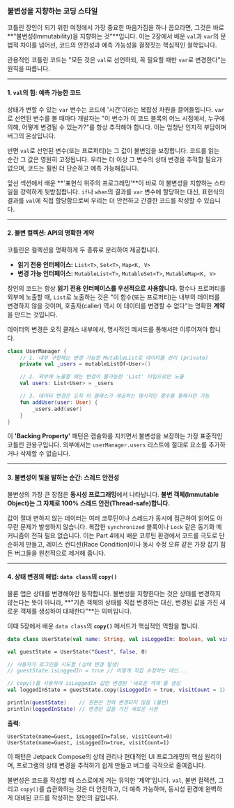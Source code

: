 ### 불변성을 지향하는 코딩 스타일

코틀린 장인이 되기 위한 여정에서 가장 중요한 마음가짐을 하나 꼽으라면, 그것은 바로 \*\*"불변성(Immutability)을 지향하는 것"\*\*입니다. 이는 2장에서 배운 `val`과 `var`의 문법적 차이를 넘어선, 코드의 안전성과 예측 가능성을 결정짓는 핵심적인 철학입니다.

관용적인 코틀린 코드는 "모든 것은 `val`로 선언하되, 꼭 필요할 때만 `var`로 변경한다"는 원칙을 따릅니다.

-----

#### 1\. `val`의 힘: 예측 가능한 코드

상태가 변할 수 있는 `var` 변수는 코드에 '시간'이라는 복잡성 차원을 끌어들입니다. `var`로 선언된 변수를 볼 때마다 개발자는 "이 변수가 이 코드 블록의 어느 시점에서, 누구에 의해, 어떻게 변경될 수 있는가?"를 항상 추적해야 합니다. 이는 엄청난 인지적 부담이며 버그의 온상입니다.

반면 `val`로 선언된 변수(또는 프로퍼티)는 그 값이 불변임을 보장합니다. 코드를 읽는 순간 그 값은 영원히 고정됩니다. 우리는 더 이상 그 변수의 상태 변경을 추적할 필요가 없으며, 코드는 훨씬 더 단순하고 예측 가능해집니다.

앞선 섹션에서 배운 \*\*'표현식 위주의 프로그래밍'\*\*이 바로 이 불변성을 지향하는 스타일을 강력하게 뒷받침합니다. `if`나 `when`의 결과를 `var` 변수에 할당하는 대신, 표현식의 결과를 `val`에 직접 할당함으로써 우리는 더 안전하고 간결한 코드를 작성할 수 있습니다.

-----

#### 2\. 불변 컬렉션: API의 명확한 계약

코틀린은 컬렉션을 명확하게 두 종류로 분리하여 제공합니다.

  * **읽기 전용 인터페이스:** `List<T>`, `Set<T>`, `Map<K, V>`
  * **변경 가능 인터페이스:** `MutableList<T>`, `MutableSet<T>`, `MutableMap<K, V>`

장인의 코드는 항상 **읽기 전용 인터페이스를 우선적으로 사용합니다.** 함수나 프로퍼티를 외부에 노출할 때, `List`로 노출하는 것은 "이 함수(또는 프로퍼티)는 내부의 데이터를 변경하지 않을 것이며, 호출자(caller) 역시 이 데이터를 변경할 수 없다"는 명확한 **계약**을 만드는 것입니다.

데이터의 변경은 오직 클래스 내부에서, 명시적인 메서드를 통해서만 이루어져야 합니다.

```kotlin
class UserManager {
    // 1. 내부 구현체는 변경 가능한 MutableList로 데이터를 관리 (private)
    private val _users = mutableListOf<User>()

    // 2. 외부에 노출할 때는 변경이 불가능한 'List' 타입으로만 노출
    val users: List<User> = _users

    // 3. 데이터 변경은 오직 이 클래스가 제공하는 명시적인 함수를 통해서만 가능
    fun addUser(user: User) {
        _users.add(user)
    }
}
```

이 **'Backing Property'** 패턴은 캡슐화를 지키면서 불변성을 보장하는 가장 표준적인 코틀린 관용구입니다. 외부에서는 `userManager.users` 리스트에 절대로 요소를 추가하거나 삭제할 수 없습니다.

-----

#### 3\. 불변성이 빛을 발하는 순간: 스레드 안전성

불변성의 가장 큰 장점은 **동시성 프로그래밍**에서 나타납니다. **불변 객체(Immutable Object)는 그 자체로 100% 스레드 안전(Thread-safe)합니다.**

값이 절대 변하지 않는 데이터는 여러 코루틴이나 스레드가 동시에 접근하여 읽어도 아무런 문제가 발생하지 않습니다. 복잡한 `synchronized` 블록이나 `Lock` 같은 동기화 메커니즘이 전혀 필요 없습니다. 이는 Part 4에서 배운 코루틴 환경에서 코드를 극도로 단순하게 만들고, 레이스 컨디션(Race Condition)이나 동시 수정 오류 같은 가장 잡기 힘든 버그들을 원천적으로 제거해 줍니다.

-----

#### 4\. 상태 변경의 해법: `data class`의 `copy()`

물론 앱은 상태를 변경해야만 동작합니다. 불변성을 지향한다는 것은 상태를 변경하지 않는다는 뜻이 아니라, \*\*"기존 객체의 상태를 직접 변경하는 대신, 변경된 값을 가진 새로운 객체를 생성하여 대체한다"\*\*는 의미입니다.

이때 5장에서 배운 `data class`의 **`copy()`** 메서드가 핵심적인 역할을 합니다.

```kotlin
data class UserState(val name: String, val isLoggedIn: Boolean, val visitCount: Int)

val guestState = UserState("Guest", false, 0)

// 사용자가 로그인을 시도함 (상태 변경 발생)
// guestState.isLoggedIn = true // 이렇게 직접 수정하는 대신...

// copy()를 사용하여 isLoggedIn 값만 변경된 '새로운 객체'를 생성
val loggedInState = guestState.copy(isLoggedIn = true, visitCount = 1)

println(guestState)    // 원본은 전혀 변경되지 않음 (불변)
println(loggedInState) // 변경된 값을 가진 새로운 사본
```

**출력:**

```
UserState(name=Guest, isLoggedIn=false, visitCount=0)
UserState(name=Guest, isLoggedIn=true, visitCount=1)
```

이 패턴은 Jetpack Compose의 상태 관리나 현대적인 UI 프로그래밍의 핵심 원리이며, 프로그램의 상태 변경을 추적하기 쉽게 만들고 버그를 극적으로 줄여줍니다.

불변성은 코드를 작성할 때 스스로에게 거는 유익한 '제약'입니다. `val`, 불변 컬렉션, 그리고 `copy()`를 습관화하는 것은 더 안전하고, 더 예측 가능하며, 동시성 환경에 완벽하게 대비된 코드를 작성하는 장인의 길입니다.